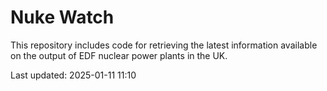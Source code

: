 # Nuke Watch

This repository includes code for retrieving the latest information available on the output of EDF nuclear power plants in the UK.

Last updated: 2025-01-11 11:10
